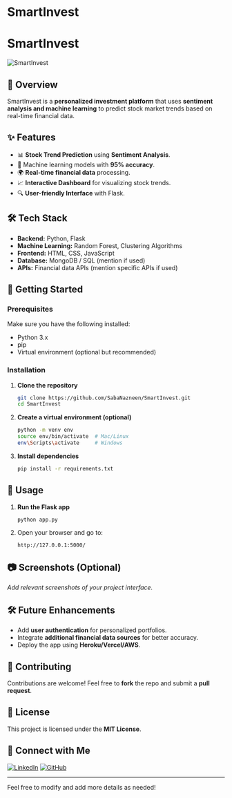 # SmartInvest
# SmartInvest

![SmartInvest](https://your-image-link.com) <!-- Optional: Add a relevant project image -->

## 📌 Overview
SmartInvest is a **personalized investment platform** that uses **sentiment analysis and machine learning** to predict stock market trends based on real-time financial data.

## ✨ Features
- 📊 **Stock Trend Prediction** using **Sentiment Analysis**.
- 🤖 Machine learning models with **95% accuracy**.
- 🌍 **Real-time financial data** processing.
- 📈 **Interactive Dashboard** for visualizing stock trends.
- 🔍 **User-friendly Interface** with Flask.

## 🛠️ Tech Stack
- **Backend:** Python, Flask
- **Machine Learning:** Random Forest, Clustering Algorithms
- **Frontend:** HTML, CSS, JavaScript
- **Database:** MongoDB / SQL (mention if used)
- **APIs:** Financial data APIs (mention specific APIs if used)

## 🚀 Getting Started
### Prerequisites
Make sure you have the following installed:
- Python 3.x
- pip
- Virtual environment (optional but recommended)

### Installation
1. **Clone the repository**
   ```sh
   git clone https://github.com/SabaNazneen/SmartInvest.git
   cd SmartInvest
   ```
2. **Create a virtual environment (optional)**
   ```sh
   python -m venv env
   source env/bin/activate  # Mac/Linux
   env\Scripts\activate     # Windows
   ```
3. **Install dependencies**
   ```sh
   pip install -r requirements.txt
   ```

## 🏃 Usage
1. **Run the Flask app**
   ```sh
   python app.py
   ```
2. Open your browser and go to:
   ```
   http://127.0.0.1:5000/
   ```

## 📷 Screenshots (Optional)
_Add relevant screenshots of your project interface._

## 🛠️ Future Enhancements
- Add **user authentication** for personalized portfolios.
- Integrate **additional financial data sources** for better accuracy.
- Deploy the app using **Heroku/Vercel/AWS**.

## 🤝 Contributing
Contributions are welcome! Feel free to **fork** the repo and submit a **pull request**.

## 📜 License
This project is licensed under the **MIT License**.

## 🔗 Connect with Me
[![LinkedIn](https://img.shields.io/badge/LinkedIn-SabaNazneen-blue)](https://linkedin.com/in/saba-nazneen)  [![GitHub](https://img.shields.io/badge/GitHub-SabaNazneen-black)](https://github.com/SabaNazneen)

---
Feel free to modify and add more details as needed!
